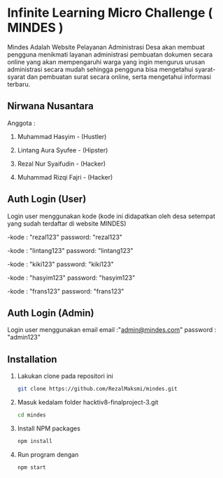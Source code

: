 # Infinite Learning Micro Challenge ( MINDES )

Mindes Adalah Website Pelayanan Administrasi Desa akan membuat pengguna menikmati layanan administrasi pembuatan dokumen secara online yang akan mempengaruhi warga yang ingin mengurus urusan administrasi secara mudah sehingga pengguna bisa mengetahui syarat-syarat dan pembuatan surat secara online, serta mengetahui informasi terbaru.

## Nirwana Nusantara

Anggota :

1. Muhammad Hasyim - (Hustler)

2. Lintang Aura Syufee - (Hipster)

3. Rezal Nur Syaifudin - (Hacker)

4. Muhammad Rizqi Fajri - (Hacker)

## Auth Login (User) 

Login user menggunakan kode (kode ini didapatkan oleh desa setempat yang sudah terdaftar di website MINDES)

  -kode : "rezal123"
  password: "rezal123"
    
  -kode : "lintang123"
  password: "lintang123"

  -kode : "kiki123"
  password: "kiki123"

  -kode : "hasyim123"
  password: "hasyim123"

  -kode : "frans123"
  password: "frans123"

## Auth Login (Admin) 
Login user menggunakan email 
  email :"admin@mindes.com"
  password : "admin123"


## Installation

1. Lakukan clone pada repositori ini
   ```sh
   git clone https://github.com/RezalMaksmi/mindes.git
   ```
2. Masuk kedalam folder hacktiv8-finalproject-3.git
   ```sh
   cd mindes
   ```
3. Install NPM packages
   ```sh
   npm install
   ```
4. Run program dengan
   ```sh
   npm start
   ```
